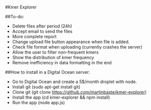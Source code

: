 #Kmer Explorer

##To-do:
* Delete files after period (24h)
* Accept email to send the files
* More complete report
* Change upload file button appearance when file is added.
* Check file format when uploading (currently crashes the server)
* Allow the user to filter non-frequent kmers
* Show the distribution of kmer frequency
* Remove inefficiency in data formatting in the end


##How to install in a Digital Ocean server:
* Go to Digital Ocean and create a 5$/month droplet with node.
* Install git (sudo apt-get install git)
* Clone git (git clone https://github.com/martinbaste/kmer-explorer)
* Install the app (cd kmer-explorer && npm install)
* Run the app (node app.js)
